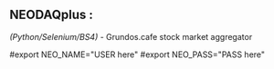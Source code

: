 ## NEODAQplus :

*(Python/Selenium/BS4)* - Grundos.cafe stock market aggregator 

#export NEO_NAME="USER here"
#export NEO_PASS="PASS here"
